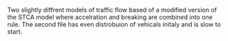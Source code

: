 Two slightly diffrent models of traffic flow based of a modified version of the STCA model where accelration and breaking are combined into one rule. The second file has even distrobuion of vehicals initaly and is slow to start.
